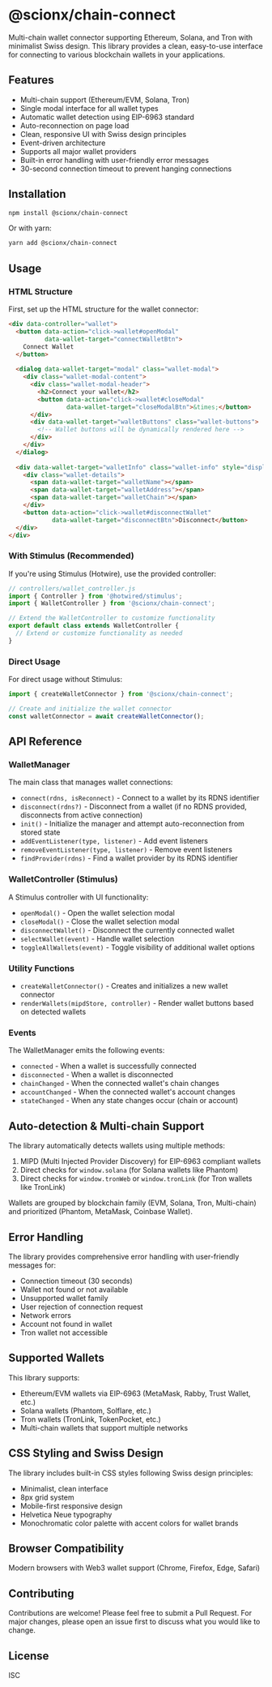 # @scionx/chain-connect

Multi-chain wallet connector supporting Ethereum, Solana, and Tron with minimalist Swiss design. This library provides a clean, easy-to-use interface for connecting to various blockchain wallets in your applications.

## Features

- Multi-chain support (Ethereum/EVM, Solana, Tron)
- Single modal interface for all wallet types
- Automatic wallet detection using EIP-6963 standard
- Auto-reconnection on page load
- Clean, responsive UI with Swiss design principles
- Event-driven architecture
- Supports all major wallet providers
- Built-in error handling with user-friendly error messages
- 30-second connection timeout to prevent hanging connections

## Installation

```bash
npm install @scionx/chain-connect
```

Or with yarn:

```bash
yarn add @scionx/chain-connect
```

## Usage

### HTML Structure

First, set up the HTML structure for the wallet connector:

```html
<div data-controller="wallet">
  <button data-action="click->wallet#openModal" 
          data-wallet-target="connectWalletBtn">
    Connect Wallet
  </button>
  
  <dialog data-wallet-target="modal" class="wallet-modal">
    <div class="wallet-modal-content">
      <div class="wallet-modal-header">
        <h2>Connect your wallet</h2>
        <button data-action="click->wallet#closeModal" 
                data-wallet-target="closeModalBtn">&times;</button>
      </div>
      <div data-wallet-target="walletButtons" class="wallet-buttons">
        <!-- Wallet buttons will be dynamically rendered here -->
      </div>
    </div>
  </dialog>
  
  <div data-wallet-target="walletInfo" class="wallet-info" style="display:none;">
    <div class="wallet-details">
      <span data-wallet-target="walletName"></span>
      <span data-wallet-target="walletAddress"></span>
      <span data-wallet-target="walletChain"></span>
    </div>
    <button data-action="click->wallet#disconnectWallet" 
            data-wallet-target="disconnectBtn">Disconnect</button>
  </div>
</div>
```

### With Stimulus (Recommended)

If you're using Stimulus (Hotwire), use the provided controller:

```javascript
// controllers/wallet_controller.js
import { Controller } from '@hotwired/stimulus';
import { WalletController } from '@scionx/chain-connect';

// Extend the WalletController to customize functionality
export default class extends WalletController {
  // Extend or customize functionality as needed
}
```

### Direct Usage

For direct usage without Stimulus:

```javascript
import { createWalletConnector } from '@scionx/chain-connect';

// Create and initialize the wallet connector
const walletConnector = await createWalletConnector();
```

## API Reference

### WalletManager

The main class that manages wallet connections:

- `connect(rdns, isReconnect)` - Connect to a wallet by its RDNS identifier
- `disconnect(rdns?)` - Disconnect from a wallet (if no RDNS provided, disconnects from active connection)
- `init()` - Initialize the manager and attempt auto-reconnection from stored state
- `addEventListener(type, listener)` - Add event listeners
- `removeEventListener(type, listener)` - Remove event listeners
- `findProvider(rdns)` - Find a wallet provider by its RDNS identifier

### WalletController (Stimulus)

A Stimulus controller with UI functionality:

- `openModal()` - Open the wallet selection modal
- `closeModal()` - Close the wallet selection modal
- `disconnectWallet()` - Disconnect the currently connected wallet
- `selectWallet(event)` - Handle wallet selection
- `toggleAllWallets(event)` - Toggle visibility of additional wallet options

### Utility Functions

- `createWalletConnector()` - Creates and initializes a new wallet connector
- `renderWallets(mipdStore, controller)` - Render wallet buttons based on detected wallets

### Events

The WalletManager emits the following events:

- `connected` - When a wallet is successfully connected
- `disconnected` - When a wallet is disconnected
- `chainChanged` - When the connected wallet's chain changes
- `accountChanged` - When the connected wallet's account changes
- `stateChanged` - When any state changes occur (chain or account)

## Auto-detection & Multi-chain Support

The library automatically detects wallets using multiple methods:

1. MIPD (Multi Injected Provider Discovery) for EIP-6963 compliant wallets
2. Direct checks for `window.solana` (for Solana wallets like Phantom)
3. Direct checks for `window.tronWeb` or `window.tronLink` (for Tron wallets like TronLink)

Wallets are grouped by blockchain family (EVM, Solana, Tron, Multi-chain) and prioritized (Phantom, MetaMask, Coinbase Wallet).

## Error Handling

The library provides comprehensive error handling with user-friendly messages for:
- Connection timeout (30 seconds)
- Wallet not found or not available
- Unsupported wallet family
- User rejection of connection request
- Network errors
- Account not found in wallet
- Tron wallet not accessible

## Supported Wallets

This library supports:

- Ethereum/EVM wallets via EIP-6963 (MetaMask, Rabby, Trust Wallet, etc.)
- Solana wallets (Phantom, Solflare, etc.)
- Tron wallets (TronLink, TokenPocket, etc.)
- Multi-chain wallets that support multiple networks

## CSS Styling and Swiss Design

The library includes built-in CSS styles following Swiss design principles:
- Minimalist, clean interface
- 8px grid system
- Mobile-first responsive design
- Helvetica Neue typography
- Monochromatic color palette with accent colors for wallet brands

## Browser Compatibility

Modern browsers with Web3 wallet support (Chrome, Firefox, Edge, Safari)

## Contributing

Contributions are welcome! Please feel free to submit a Pull Request. For major changes, please open an issue first to discuss what you would like to change.

## License

ISC